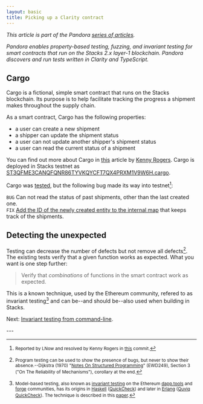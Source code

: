 ```yaml
---
layout: basic
title: Picking up a Clarity contract
---
```


*This article is part of the Pandora [series of articles][series-of-articles].*

*Pandora enables property-based testing, fuzzing, and invariant testing for smart contracts that run on the Stacks 2.x layer-1 blockchain. Pandora discovers and run tests written in Clarity and TypeScript.*

[series-of-articles]: /bitcoin/stacks/pandora

## Cargo

Cargo is a fictional, simple smart contract that runs on the Stacks blockchain. Its purpose is to help facilitate tracking the progress a shipment makes throughout the supply chain.

As a smart contract, Cargo has the following properties:

* a user can create a new shipment
* a shipper can update the shipment status
* a user can not update another shipper's shipment status
* a user can read the current status of a shipment

You can find out more about Cargo in [this][kenny-rogers-article] article by [Kenny Rogers][kenny-rogers-twitter]. Cargo is deployed in Stacks testnet as [ST3QFME3CANQFQNR86TYVKQYCFT7QX4PRXM1V9W6H.cargo][cargo].

[cargo]: https://explorer.stacks.co/txid/0x5864dabc9122732e16fcebd5ddaa727db8614eaee59499967c18011c1ddbd5b8?chain=testnet
[kenny-rogers-article]: https://dev.to/stacks/test-driven-stacks-development-with-clarinet-2e4i
[kenny-rogers-twitter]: https://twitter.com/kentherogers

Cargo was [tested][cargo-tests], but the following bug made its way into testnet[^1]:

[cargo-tests]: https://github.com/kenrogers/cargo/commit/63ae16ee84b03ff087f439498e489742fbf5fe68#diff-2978df20fa696c9a65fce8380d76aa9f2322db34fe4437821833fadab649cdd3

`BUG` Can not read the status of past shipments, other than the last created one.<br>
`FIX` [Add the ID of the newly created entity to the internal map][cargo-bug-fix] that keeps track of the shipments.

## Detecting the unexpected

Testing can decrease the number of defects but not remove all defects[^2]. The existing tests verify that a given function works as expected. What you want is one step further:

>Verify that *combinations* of functions in the smart contract work as expected.

This is a known technique, used by the Ethereum community, refered to as invariant testing[^3] and can be--and should be--also used when building in Stacks.

Next: [Invariant testing from command-line](/2023/01/30/invariant-testing-from-command-line).

<div>---</div>

[^1]: <small>Reported by LNow and resolved by Kenny Rogers in [this][cargo-bug-fix] commit.</small>
[^2]: <small>Program testing can be used to show the presence of bugs, but never to show their absence.--Dijkstra (1970) "[Notes On Structured Programming][dijkstra-notes]" (EWD249), Section 3 ("On The Reliability of Mechanisms"), corollary at the end.</small>
[^3]: <small>Model-based testing, also known as [invariant testing][dapp-readme] on the Ethereum [dapp.tools][dapp] and [forge][forge] communities, has its origins in [Haskell][haskell] ([QuickCheck][quickcheck]) and later in [Erlang][erlang] ([Quviq QuickCheck][erlang-quickcheck]). The technique is described in this [paper](https://research.chalmers.se/en/publication/232550).</small>

[cargo-bug-fix]: https://github.com/kenrogers/cargo/commit/758dbf51c5e43521032549b19d427467b7d2c195#diff-ddee0aadb9729d02051e6a8fd76e0f59e45cee0f37ba767ba2b91b4aeea46ff1
[dijkstra-wiki]: https://en.wikipedia.org/wiki/Edsger_W._Dijkstra
[dijkstra-notes]: http://www.cs.utexas.edu/users/EWD/ewd02xx/EWD249.PDF
[dapp-readme]: https://github.com/dapphub/dapptools/blob/b4876106a5f4b263f8cf20b24a514a70e2326c86/src/dapp/README.md#invariant-testing
[dapp]: https://dapp.tools
[forge]: https://github.com/foundry-rs/foundry
[haskell]: https://www.haskell.org/
[quickcheck]: https://hackage.haskell.org/package/QuickCheck
[erlang]: https://www.erlang.org
[erlang-quickcheck]: http://www.quviq.com/products/erlang-quickcheck
